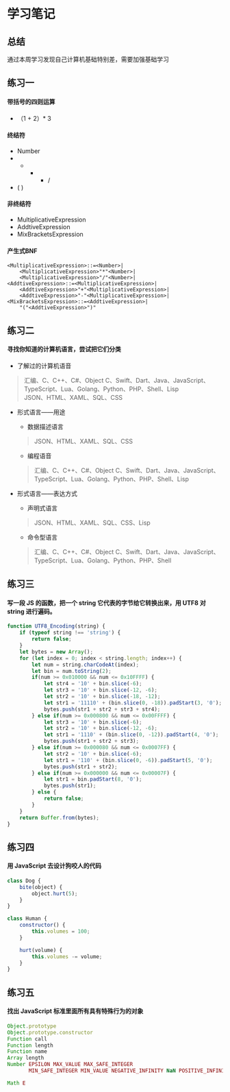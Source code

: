 # 学习笔记

## 总结  

通过本周学习发现自己计算机基础特别差，需要加强基础学习

## 练习一

#### 带括号的四则运算
* （1 + 2）* 3

#### 终结符
* Number 
* + - * / 
* ( )

#### 非终结符
* MultiplicativeExpression
* AddtiveExpression
* MixBracketsExpression

#### 产生式BNF
```BNF
<MultiplicativeExpression>::=<Number>|
    <MultiplicativeExpression>"*"<Number>|
    <MultiplicativeExpression>"/"<Number>|
<AddtiveExpression>::=<MultiplicativeExpression>|
    <AddtiveExpression>"+"<MultiplicativeExpression>|
    <AddtiveExpression>"-"<MultiplicativeExpression>|
<MixBracketsExpression>::=<AddtiveExpression>|
    "("<AddtiveExpression>")"
```

## 练习二

#### 寻找你知道的计算机语言，尝试把它们分类  

* 了解过的计算机语音  
> 汇编、C、C++、C#、Object C、Swift、Dart、Java、JavaScript、TypeScript、Lua、Golang、Python、PHP、Shell、Lisp  
JSON、HTML、XAML、SQL、CSS

* 形式语言——用途
  * 数据描述语言
  > JSON、HTML、XAML、SQL、CSS
  * 编程语音
  > 汇编、C、C++、C#、Object C、Swift、Dart、Java、JavaScript、TypeScript、Lua、Golang、Python、PHP、Shell、Lisp 

* 形式语言——表达方式
  * 声明式语言
  > JSON、HTML、XAML、SQL、CSS、Lisp
  * 命令型语言
  > 汇编、C、C++、C#、Object C、Swift、Dart、Java、JavaScript、TypeScript、Lua、Golang、Python、PHP、Shell


## 练习三  

#### 写一段 JS 的函数，把一个 string 它代表的字节给它转换出来，用 UTF8 对 string 进行遍码。
```JavaScript
function UTF8_Encoding(string) {
    if (typeof string !== 'string') {
        return false;
    }
    let bytes = new Array();
    for (let index = 0; index < string.length; index++) {
        let num = string.charCodeAt(index);
        let bin = num.toString(2);
        if(num >= 0x010000 && num <= 0x10FFFF) {
            let str4 = '10' + bin.slice(-6);
            let str3 = '10' + bin.slice(-12, -6);
            let str2 = '10' + bin.slice(-18, -12);
            let str1 = '11110' + (bin.slice(0, -18)).padStart(3, '0');
            bytes.push(str1 + str2 + str3 + str4);
        } else if(num >= 0x000800 && num <= 0x00FFFF) {
            let str3 = '10' + bin.slice(-6);
            let str2 = '10' + bin.slice(-12, -6);
            let str1 = '1110' + (bin.slice(0, -12)).padStart(4, '0');
            bytes.push(str1 + str2 + str3);
        } else if(num >= 0x000080 && num <= 0x0007FF) {
            let str2 = '10' + bin.slice(-6);
            let str1 = '110' + (bin.slice(0, -6)).padStart(5, '0');
            bytes.push(str1 + str2);
        } else if(num >= 0x000000 && num <= 0x00007F) {
            let str1 = bin.padStart(8, '0');
            bytes.push(str1);
        } else {
            return false;
        }
    }
    return Buffer.from(bytes);
}
```


## 练习四

#### 用 JavaScript 去设计狗咬人的代码

```javaScript
class Dog {
    bite(object) {
        object.hurt(5);
    }
}

class Human {
    constructor() {
        this.volumes = 100;
    }

    hurt(volume) {
        this.volumes -= volume;
    }
}
```

## 练习五

#### 找出 JavaScript 标准里面所有具有特殊行为的对象

```JavaScript
Object.prototype
Object.prototype.constructor
Function call
Function length
Function name
Array length
Number EPSILON MAX_VALUE MAX_SAFE_INTEGER 
       MIN_SAFE_INTEGER MIN_VALUE NEGATIVE_INFINITY NaN POSITIVE_INFINITY prototype 

Math E 
```